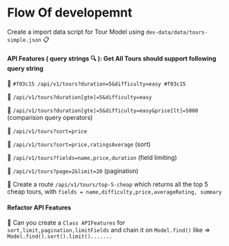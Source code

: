 # Flow Of developemnt

Create a import data script for Tour Model using `dev-data/data/tours-simple.json` :clipboard:

#### API Features ( query strings :mag: ): Get All Tours should support following query string

:rocket: `#f03c15 /api/v1/tours?duration=5&difficulty=easy #f03c15`

:rocket: `/api/v1/tours?duration[gte]=5&difficulty=easy`

:rocket: `/api/v1/tours?duration[gte]=5&difficulty=easy&price[lt]=5000` (comparison query operators)

:rocket: `/api/v1/tours?sort=price`

:rocket: `/api/v1/tours?sort=price,ratingsAverage` (sort)

:rocket: `/api/v1/tours?fields=name,price,duration` (field limiting)

:rocket: `/api/v1/tours?page=2&limit=20` (pagination)

:rocket: Create a route `/api/v1/tours/top-5-cheap` which returns all the top 5 cheap tours, with `fields = name,difficulty,price,averageRating, summary`

#### Refactor API Features

:rocket: Can you create a `Class APIFeatures` for `sort,limit,pagination,limitFields` and chain it on `Model.find()` like => `Model.find().sort().limit().......`
